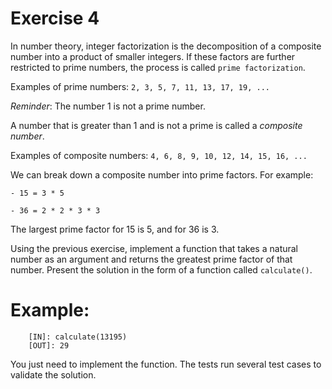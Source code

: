 # Exercise 4

In number theory, integer factorization is the decomposition of a composite number into a product of smaller integers. If these factors are further restricted to prime numbers, the process is called `prime factorization`.


Examples of prime numbers: `2, 3, 5, 7, 11, 13, 17, 19, ...`

*Reminder*: The number 1 is not a prime number.


A number that is greater than 1 and is not a prime is called a *composite number*.


Examples of composite numbers: `4, 6, 8, 9, 10, 12, 14, 15, 16, ...`


We can break down a composite number into prime factors. For example:

    - 15 = 3 * 5

    - 36 = 2 * 2 * 3 * 3

The largest prime factor for 15 is 5, and for 36 is 3.


Using the previous exercise, implement a function that takes a natural number as an argument and returns the greatest prime factor of that number. Present the solution in the form of a function called `calculate()`.


# Example:

```
    [IN]: calculate(13195)
    [OUT]: 29
```

You just need to implement the function. The tests run several test cases to validate the solution.


